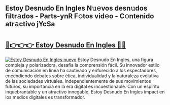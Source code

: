 ## Estoy Desnudo En Ingles N𝚞𝚎vos desn𝚞dos filtr𝚊dos - Parts-ynR F𝚘tos vid𝚎o - C𝚘ntenido atr𝚊ctivo jYcSa

# <h2><a href="http://mb9q2o.tromn.icu/?c=Estoy+Desnudo+En+Ingles">🔗👉👉👉 Estoy Desnudo En Ingles 🔗🔗</a></h2>

[![Estoy Desnudo En Ingles nuevo](https://i.imgur.com/pEAQMta.gif)](http://mb9q2o.tromn.icu/?c=Estoy+Desnudo+En+Ingles)
Estoy Desnudo En Ingles, una figura compleja y polarizadora, desafía la comprensión fácil. Su innovador estilo de comunicación en línea ha cautivado y enfurecido a los espectadores, encendiendo debates sobre ética, individualidad y la naturaleza evolutiva de las sociedades virtuales. Independientemente de sus movimientos futuros, su importancia en la era digital es incuestionable. Con un espíritu inquebrantable y un atractivo innegable, Estoy Desnudo En Ingles impact en los medios digitales es transformador.
